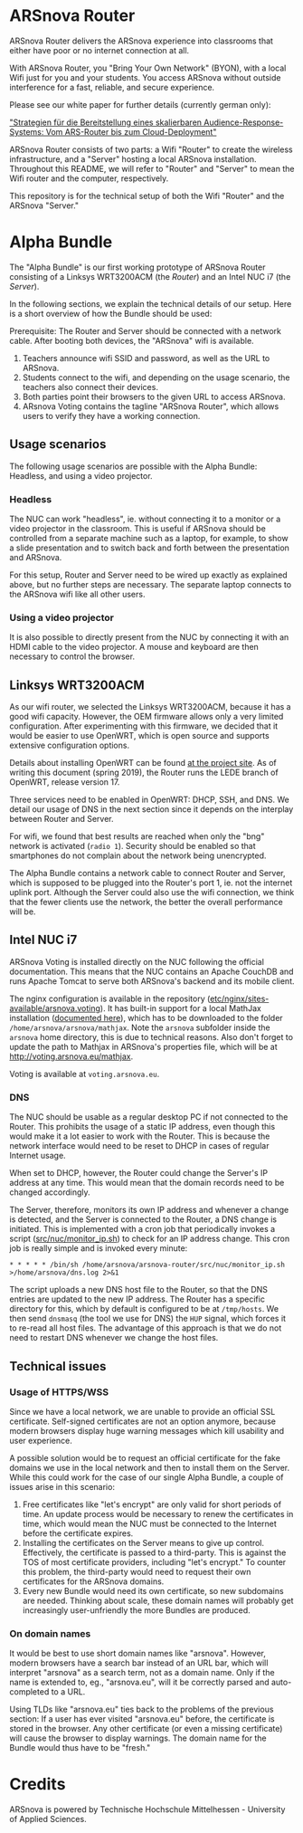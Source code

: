 # ARSnova Router

ARSnova Router delivers the ARSnova experience into classrooms that either have poor or no internet connection at all.

With ARSnova Router, you "Bring Your Own Network" (BYON), with a local Wifi just for you and your students. You access ARSnova without outside interference for a fast, reliable, and secure experience.

Please see our white paper for further details (currently german only):

["Strategien für die Bereitstellung eines skalierbaren Audience-Response-Systems: Vom ARS-Router bis zum Cloud-Deployment"](https://git.thm.de/arsnova/arsnova-router/raw/master/arsnova-delfi-paper-THM.pdf)

ARSnova Router consists of two parts: a Wifi "Router" to create the wireless infrastructure, and a "Server" hosting a local ARSnova installation. Throughout this README, we will refer to "Router" and "Server" to mean the Wifi router and the computer, respectively.

This repository is for the technical setup of both the Wifi "Router" and the ARSnova "Server."

# Alpha Bundle

The "Alpha Bundle" is our first working prototype of ARSnova Router consisting of a Linksys WRT3200ACM (the *Router*) and an Intel NUC i7 (the *Server*).

In the following sections, we explain the technical details of our setup. Here is a short overview of how the Bundle should be used:

Prerequisite: The Router and Server should be connected with a network cable. After booting both devices, the "ARSnova" wifi is available.

1. Teachers announce wifi SSID and password, as well as the URL to ARSnova.
2. Students connect to the wifi, and depending on the usage scenario, the teachers also connect their devices.
3. Both parties point their browsers to the given URL to access ARSnova.
4. ARsnova Voting contains the tagline "ARSnova Router", which allows users to verify they have a working connection.

## Usage scenarios

The following usage scenarios are possible with the Alpha Bundle: Headless, and using a video projector.

### Headless

The NUC can work "headless", ie. without connecting it to a monitor or a video projector in the classroom. This is useful if ARSnova should be controlled from a separate machine such as a laptop, for example, to show a slide presentation and to switch back and forth between the presentation and ARSnova.

For this setup, Router and Server need to be wired up exactly as explained above, but no further steps are necessary. The separate laptop connects to the ARSnova wifi like all other users.

### Using a video projector

It is also possible to directly present from the NUC by connecting it with an HDMI cable to the video projector. A mouse and keyboard are then necessary to control the browser.

## Linksys WRT3200ACM

As our wifi router, we selected the Linksys WRT3200ACM, because it has a good wifi capacity. However, the OEM firmware allows only a very limited configuration. After experimenting with this firmware, we decided that it would be easier to use OpenWRT, which is open source and supports extensive configuration options.

Details about installing OpenWRT can be found [at the project site](https://openwrt.org/toh/linksys/linksys_wrt3200acm). As of writing this document (spring 2019), the Router runs the LEDE branch of OpenWRT, release version 17.

Three services need to be enabled in OpenWRT: DHCP, SSH, and DNS. We detail our usage of DNS in the next section since it depends on the interplay between Router and Server.

For wifi, we found that best results are reached when only the "bng" network is activated (`radio 1`). Security should be enabled so that smartphones do not complain about the network being unencrypted.

The Alpha Bundle contains a network cable to connect Router and Server, which is supposed to be plugged into the Router's port 1, ie. not the internet uplink port. Although the Server could also use the wifi connection, we think that the fewer clients use the network, the better the overall performance will be.

## Intel NUC i7

ARSnova Voting is installed directly on the NUC following the official documentation. This means that the NUC contains an Apache CouchDB and runs Apache Tomcat to serve both ARSnova's backend and its mobile client.

The nginx configuration is available in the repository ([etc/nginx/sites-available/arsnova.voting](etc/nginx/sites-available/arsnova.voting)). It has built-in support for a local MathJax installation ([documented here](http://docs.mathjax.org/en/latest/installation.html#obtaining-mathjax-via-an-archive)), which has to be downloaded to the folder `/home/arsnova/arsnova/mathjax`. Note the `arsnova` subfolder inside the `arsnova` home directory, this is due to technical reasons. Also don't forget to update the path to Mathjax in ARSnova's properties file, which will be at http://voting.arsnova.eu/mathjax.

Voting is available at `voting.arsnova.eu`.

### DNS

The NUC should be usable as a regular desktop PC if not connected to the Router. This prohibits the usage of a static IP address, even though this would make it a lot easier to work with the Router. This is because the network interface would need to be reset to DHCP in cases of regular Internet usage.

When set to DHCP, however, the Router could change the Server's IP address at any time. This would mean that the domain records need to be changed accordingly.

The Server, therefore, monitors its own IP address and whenever a change is detected, and the Server is connected to the Router, a DNS change is initiated. This is implemented with a cron job that periodically invokes a script ([src/nuc/monitor_ip.sh](src/nuc/monitor_ip.sh)) to check for an IP address change. This cron job is really simple and is invoked every minute:

    * * * * * /bin/sh /home/arsnova/arsnova-router/src/nuc/monitor_ip.sh >/home/arsnova/dns.log 2>&1

The script uploads a new DNS host file to the Router, so that the DNS entries are updated to the new IP address. The Router has a specific directory for this, which by default is configured to be at `/tmp/hosts`. We then send `dnsmasq` (the tool we use for DNS) the `HUP` signal, which forces it to re-read all host files. The advantage of this approach is that we do not need to restart DNS whenever we change the host files.

## Technical issues

### Usage of HTTPS/WSS

Since we have a local network, we are unable to provide an official SSL certificate. Self-signed certificates are not an option anymore, because modern browsers display huge warning messages which kill usability and user experience.

A possible solution would be to request an official certificate for the fake domains we use in the local network and then to install them on the Server. While this could work for the case of our single Alpha Bundle, a couple of issues arise in this scenario:

1. Free certificates like "let's encrypt" are only valid for short periods of time. An update process would be necessary to renew the certificates in time, which would mean the NUC must be connected to the Internet before the certificate expires.
2. Installing the certificates on the Server means to give up control. Effectively, the certificate is passed to a third-party. This is against the TOS of most certificate providers, including "let's encrypt." To counter this problem, the third-party would need to request their own certificates for the ARSnova domains.
3. Every new Bundle would need its own certificate, so new subdomains are needed. Thinking about scale, these domain names will probably get increasingly user-unfriendly the more Bundles are produced.

### On domain names

It would be best to use short domain names like "arsnova". However, modern browsers have a search bar instead of an URL bar, which will interpret "arsnova" as a search term, not as a domain name. Only if the name is extended to, eg., "arsnova.eu", will it be correctly parsed and auto-completed to a URL.

Using TLDs like "arsnova.eu" ties back to the problems of the previous section: If a user has ever visited "arsnova.eu" before, the certificate is stored in the browser. Any other certificate (or even a missing certificate) will cause the browser to display warnings. The domain name for the Bundle would thus have to be "fresh."

# Credits

ARSnova is powered by Technische Hochschule Mittelhessen - University of Applied Sciences.
